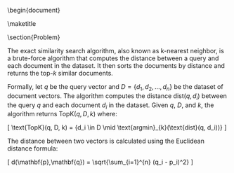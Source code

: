 \begin{document}

\maketitle

\section{Problem}

The exact similarity search algorithm, also known as k-nearest neighbor, is a brute-force algorithm that computes the distance between a query and each document in the dataset. It then sorts the documents by distance and returns the top-$k$ similar documents.

Formally, let $q$ be the query vector and $D = \{d_1, d_2, \ldots, d_n\}$ be the dataset of document vectors. The algorithm computes the distance $\text{dist}(q, d_i)$ between the query $q$ and each document $d_i$ in the dataset. Given $q$, $D$, and $k$, the algorithm returns $\text{TopK}(q, D, k)$ where:

\[
\text{TopK}(q, D, k) = \{d_i \in D \mid \text{argmin}_{k}(\text{dist}(q, d_i))\}
\]


The distance between two vectors is calculated using the Euclidean distance formula:

\[
d(\mathbf{p},\mathbf{q}) = \sqrt{\sum_{i=1}^{n} (q_i - p_i)^2}
\]

